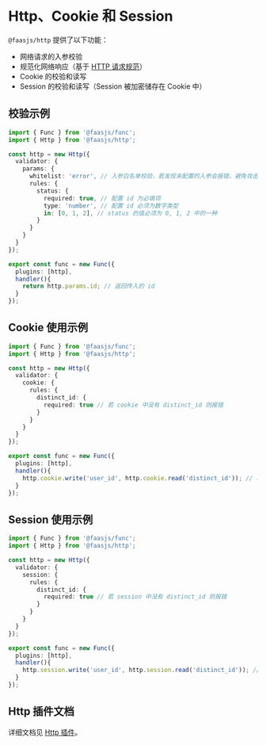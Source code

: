 # Http、Cookie 和 Session

`@faasjs/http` 提供了以下功能：

- 网络请求的入参校验
- 规范化网络响应（基于 [HTTP 请求规范](/zh/guide/excel/request-spec.html)）
- Cookie 的校验和读写
- Session 的校验和读写（Session 被加密储存在 Cookie 中）

## 校验示例

```typescript
import { Func } from '@faasjs/func';
import { Http } from '@faasjs/http';

const http = new Http({
  validator: {
    params: {
      whitelist: 'error', // 入参白名单校验，若发现未配置的入参会报错，避免攻击
      rules: {
        status: {
          required: true, // 配置 id 为必填项
          type: 'number', // 配置 id 必须为数字类型
          in: [0, 1, 2], // status 的值必须为 0, 1, 2 中的一种
        }
      }
    }
  }
});

export const func = new Func({
  plugins: [http],
  handler(){
    return http.params.id; // 返回传入的 id
  }
});
```

## Cookie 使用示例

```typescript
import { Func } from '@faasjs/func';
import { Http } from '@faasjs/http';

const http = new Http({
  validator: {
    cookie: {
      rules: {
        distinct_id: {
          required: true // 若 cookie 中没有 distinct_id 则报错
        }
      }
    }
  }
});

export const func = new Func({
  plugins: [http],
  handler(){
    http.cookie.write('user_id', http.cookie.read('distinct_id')); // 将 cookie 中的 distinct_id 写入为 user_id
  }
});
```

## Session 使用示例

```typescript
import { Func } from '@faasjs/func';
import { Http } from '@faasjs/http';

const http = new Http({
  validator: {
    session: {
      rules: {
        distinct_id: {
          required: true // 若 session 中没有 distinct_id 则报错
        }
      }
    }
  }
});

export const func = new Func({
  plugins: [http],
  handler(){
    http.session.write('user_id', http.session.read('distinct_id')); // 将 session 中的 distinct_id 写入为 user_id
  }
});
```

## Http 插件文档

详细文档见 [Http 插件](https://faasjs.com/doc/http/)。
